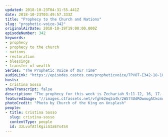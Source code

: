 ```yaml
---
updated: 2018-10-23T04:31:55.441Z
date: 2018-10-23T03:49:57.333Z
title: "Prophecy to the Church and Nations"
slug: "prophetic-voice-342"
originalAirDate: 2018-10-19T19:00:00.000Z
episodeNumber: 342
keywords:
- prophecy
- prophecy to the church
- nations
- restoration
- blessings
- transfer of wealth
Series: "The Prophetic Voice of Our Time"
audioLink: "https://episodes.castos.com/propheticvoice/TPVOT-E342-18-10-20-21-Prophecy-to-the-Church-and-Nations.mp3"
hosts:
- Cristina Sosso
showTranscript: false
description: "The prophecy for this week is Zechariah 9:11-12, 16, 17. This is for you if you are born again. This is for the body of Christ. “11 As for you, because of the blood of my covenant with you, I will free your prisoners from the waterless pit.12 Return to your fortress, you prisoners of hope; even now I announce that I will restore twice as much to you. 16 The Lord their God will save his people on that day as a shepherd saves his flock. They will sparkle in his land like jewels in a crown. 17 How attractive and beautiful they will be! Grain will make the young men thrive, and new wine the young women.” God will also deal with the nations (including companies and corporations) that are against Him."
featuredImage: "//images.ctfassets.net/vfgh62eq5a4k/2WS74UdROwmugACkcmoeck/2cd6f8c575e5f279235725c46d0f3207/church-of-the-king-635797-unsplash.jpg"
photoCredit: "Photo by Church of the King on Unsplash"
people:
- title: Cristina Sosso
  slug: cristina-sosso
  contentType: people
  id: 3zLvufAtlKgiiGIaEYs4S4
---
```

